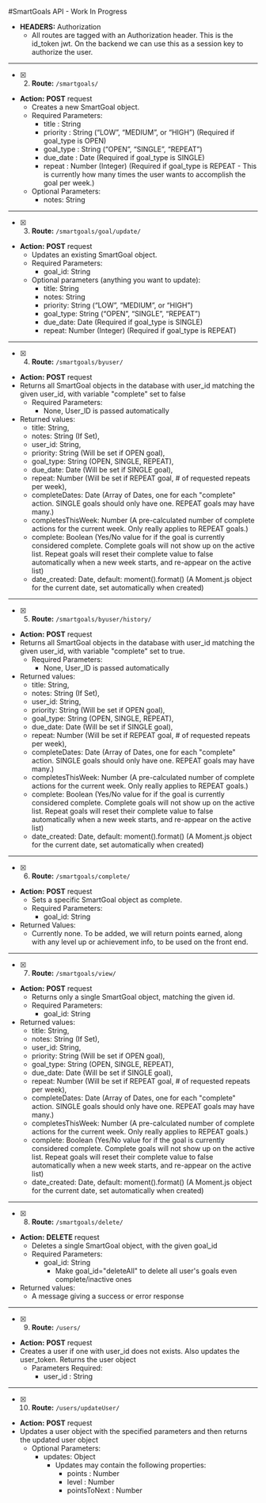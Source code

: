#SmartGoals API - Work In Progress



* __HEADERS:__ Authorization
	+ All routes are tagged with an Authorization header. This is the id_token jwt. On the backend we can use this as a session key to authorize the user.

-----

- [x] 2. __Route:__ ```/smartgoals/```
* __Action:__ __POST__ request
	+ Creates a new SmartGoal object.
	+ Required Parameters:
		- title : String
		- priority : String (“LOW”, “MEDIUM”, or “HIGH”) (Required if goal_type is OPEN)
		- goal_type : String (“OPEN”, “SINGLE”, “REPEAT”)
		- due_date : Date (Required if goal_type is SINGLE)
		- repeat : Number (Integer) (Required if goal_type is REPEAT - This is currently how many times the user wants to accomplish the goal per week.)
	+ Optional Parameters:
		- notes: String


-----


- [x] 3. __Route:__ ```/smartgoals/goal/update/```
* __Action:__ __POST__ request
	+ Updates an existing SmartGoal object.
	+ Required Parameters:
		- goal_id: String
	+ Optional parameters (anything you want to update):
		- title: String
		- notes: String
		- priority: String (“LOW”, “MEDIUM”, or “HIGH”)
		- goal_type: String (“OPEN”, “SINGLE”, “REPEAT”)
		- due_date: Date (Required if goal_type is SINGLE)
		- repeat: Number (Integer) (Required if goal_type is REPEAT)


-----


- [x] 4. __Route:__ ```/smartgoals/byuser/```
* __Action:__ __POST__ request
* Returns all SmartGoal objects in the database with user_id matching the given user_id, with variable "complete" set to false
	+ Required Parameters:
		- None, User_ID is passed automatically
* Returned values:
	+ title: String,
  + notes: String (If Set),
  + user_id: String,
  + priority: String (Will be set if OPEN goal),
  + goal_type: String (OPEN, SINGLE, REPEAT),
  + due_date: Date (Will be set if SINGLE goal),
  + repeat: Number (Will be set if REPEAT goal, # of requested repeats per week),
  + completeDates: Date (Array of Dates, one for each "complete" action. SINGLE goals should only have one. REPEAT goals may have many.)
  + completesThisWeek: Number (A pre-calculated number of complete actions for the current week. Only really applies to REPEAT goals.)
  + complete: Boolean (Yes/No value for if the goal is currently considered complete.  Complete goals will not show up on the active list.  Repeat goals will reset their complete value to false automatically when a new week starts, and re-appear on the active list)
  + date_created: Date, default: moment().format() (A Moment.js object for the current date, set automatically when created)


-----

- [x] 5. __Route:__ ```/smartgoals/byuser/history/```
* __Action:__ __POST__ request
* Returns all SmartGoal objects in the database with user_id matching the given user_id, with variable "complete" set to true.
	+ Required Parameters:
		- None, User_ID is passed automatically
* Returned values:
	+ title: String,
  + notes: String (If Set),
  + user_id: String,
  + priority: String (Will be set if OPEN goal),
  + goal_type: String (OPEN, SINGLE, REPEAT),
  + due_date: Date (Will be set if SINGLE goal),
  + repeat: Number (Will be set if REPEAT goal, # of requested repeats per week),
  + completeDates: Date (Array of Dates, one for each "complete" action. SINGLE goals should only have one. REPEAT goals may have many.)
  + completesThisWeek: Number (A pre-calculated number of complete actions for the current week. Only really applies to REPEAT goals.)
  + complete: Boolean (Yes/No value for if the goal is currently considered complete.  Complete goals will not show up on the active list.  Repeat goals will reset their complete value to false automatically when a new week starts, and re-appear on the active list)
  + date_created: Date, default: moment().format() (A Moment.js object for the current date, set automatically when created)


-----


- [x] 6. __Route:__ ```/smartgoals/complete/```
* __Action:__ __POST__ request
	+ Sets a specific SmartGoal object as complete.
	+ Required Parameters:
		- goal_id: String
* Returned Values:
	+ Currently none.  To be added, we will return points earned, along with any level up or achievement info, to be used on the front end.


-----

- [x] 7. __Route:__ ```/smartgoals/view/```
* __Action:__ __POST__ request
	+ Returns only a single SmartGoal object, matching the given id.
	+ Required Parameters:
		- goal_id: String
* Returned values:
	+ title: String,
  + notes: String (If Set),
  + user_id: String,
  + priority: String (Will be set if OPEN goal),
  + goal_type: String (OPEN, SINGLE, REPEAT),
  + due_date: Date (Will be set if SINGLE goal),
  + repeat: Number (Will be set if REPEAT goal, # of requested repeats per week),
  + completeDates: Date (Array of Dates, one for each "complete" action. SINGLE goals should only have one. REPEAT goals may have many.)
  + completesThisWeek: Number (A pre-calculated number of complete actions for the current week. Only really applies to REPEAT goals.)
  + complete: Boolean (Yes/No value for if the goal is currently considered complete.  Complete goals will not show up on the active list.  Repeat goals will reset their complete value to false automatically when a new week starts, and re-appear on the active list)
  + date_created: Date, default: moment().format() (A Moment.js object for the current date, set automatically when created)


-----

- [x] 8. __Route:__ ```/smartgoals/delete/```
* __Action:__ __DELETE__ request
	+ Deletes a single SmartGoal object, with the given goal_id
	+ Required Parameters:
		- goal_id: String
			- Make goal_id="deleteAll" to delete all user's goals even complete/inactive ones
* Returned values:
	+ A message giving a success or error response


-----


- [x] 9. __Route:__ ```/users/```
* __Action:__ __POST__ request
* Creates a user if one with user_id does not exists. Also updates the user_token. Returns the user object
	+ Parameters Required:
		- user_id : String


-----

- [x] 10. __Route:__ ```/users/updateUser/```
* __Action:__ __POST__ request
* Updates a user object with the specified parameters and then returns the updated user object
	+ Optional Parameters:
		- updates: Object
			- Updates may contain the following properties:
				- points : Number
				- level : Number
				- pointsToNext : Number
